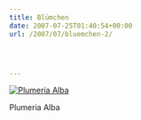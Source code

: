 ```yaml
---
title: Blümchen
date: 2007-07-25T01:40:54+00:00
url: /2007/07/bluemchen-2/




---
```

<div class="flickr">
  <a href="http://www.flickr.com/photos/schreibblogade/894272043/" title="Plumeria Alba"><img src="//farm2.static.flickr.com/1293/894272043_6f00983a18.jpg" alt="Plumeria Alba" /></a></p>

  <p>
    Plumeria Alba
  </p>
</div>
